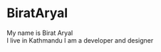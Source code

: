 # BiratAryal
<p> My name is Birat Aryal <br>
I live in Kathmandu
I am a developer and designer</p>

